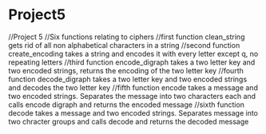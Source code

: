 # Project5
//Project 5
//Six functions relating to ciphers
//first function clean_string gets rid of all non alphabetical characters in a string
//second function create_encoding takes a string and encodes it with every letter except q, no repeating letters
//third function encode_digraph takes a two letter key and two encoded strings, returns the encoding of the two letter key
//fourth function decode_digraph takes a two letter key and two encoded strings and decodes the two letter key
//fifth function encode takes a message and two encoded strings. Separates the message into two characters each and calls encode digraph and returns the encoded message
//sixth function decode takes a message and two encoded strings. Separates message into two chracter groups and calls decode and returns the decoded message
